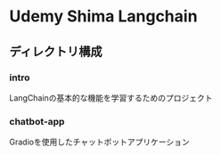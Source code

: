 # Udemy Shima Langchain

## ディレクトリ構成

### intro
LangChainの基本的な機能を学習するためのプロジェクト

### chatbot-app
Gradioを使用したチャットボットアプリケーション
